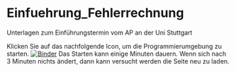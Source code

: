 # Einfuehrung_Fehlerrechnung
Unterlagen zum Einführungstermin vom AP an der Uni Stuttgart

Klicken Sie auf das nachfolgende Icon, um die Programmierumgebung zu starten. [![Binder](https://mybinder.org/badge_logo.svg)](https://mybinder.org/v2/gh/Koppeprojects/Einfuehrung_Fehlerrechnung/HEAD) Das Starten kann einige Minuten dauern. Wenn sich nach 3 Minuten nichts ändert, dann kann versucht werden die Seite neu zu laden. 

